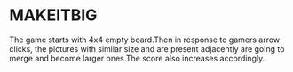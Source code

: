 # MAKEITBIG
The game starts with 4x4 empty board.Then in response to gamers arrow clicks, the pictures with similar size and are present adjacently are going to merge and become larger ones.The score also increases accordingly.

